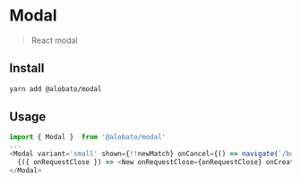 # Modal

> React modal

## Install

```sh
yarn add @alobato/modal
```

## Usage

```js
import { Modal }  from '@alobato/modal'
...
<Modal variant='small' shown={!!newMatch} onCancel={() => navigate(`/books${window.location.search}`)}>
  {({ onRequestClose }) => <New onRequestClose={onRequestClose} onCreate={() => listRef.current.callRefetch()} />}
</Modal>
```
